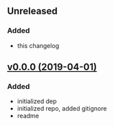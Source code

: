## Unreleased

### Added
- this changelog

## [v0.0.0 (2019-04-01)](https://github.com/hellocave/wazzup-sdk-go)

### Added
- initialized dep
- initialized repo, added gitignore
- readme